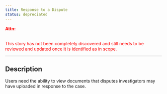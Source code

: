 ```yaml
---
title: Response to a Dispute
status: depreciated
---
```


<font style="color:#ff0000">
<b>Attn:</b><br/><br/>

This story has not been completely discovered and still needs to be reviewed and updated once it is identified as in scope.
</font>

---

## Description

Users need the ability to view documents that disputes investigators may have uploaded in response to the case.
